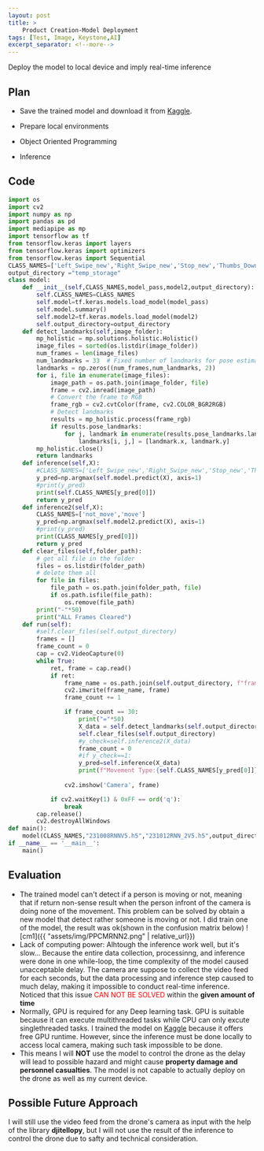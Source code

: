 ```yaml
---
layout: post
title: >
    Product Creation-Model Deployment
tags: [Test, Image, Keystone,AI]
excerpt_separator: <!--more-->
---
```

Deploy the model to local device and imply real-time inference
<!--more-->
## Plan
- Save the trained model and download it from [Kaggle](https://kaggle.com).

- Prepare local environments

- Object Oriented Programming

- Inference
## Code
```python
import os
import cv2
import numpy as np
import pandas as pd
import mediapipe as mp
import tensorflow as tf
from tensorflow.keras import layers
from tensorflow.keras import optimizers
from tensorflow.keras import Sequential
CLASS_NAMES=['Left_Swipe_new','Right_Swipe_new','Stop_new','Thumbs_Down_new','Thumbs_Up_new']
output_directory ="temp_storage"
class model:
    def __init__(self,CLASS_NAMES,model_pass,model2,output_directory):
        self.CLASS_NAMES=CLASS_NAMES
        self.model=tf.keras.models.load_model(model_pass)
        self.model.summary()
        self.model2=tf.keras.models.load_model(model2)
        self.output_directory=output_directory
    def detect_landmarks(self,image_folder):
        mp_holistic = mp.solutions.holistic.Holistic()
        image_files = sorted(os.listdir(image_folder))
        num_frames = len(image_files)
        num_landmarks = 33  # Fixed number of landmarks for pose estimation
        landmarks = np.zeros((num_frames,num_landmarks, 2))
        for i, file in enumerate(image_files):
            image_path = os.path.join(image_folder, file)
            frame = cv2.imread(image_path)
            # Convert the frame to RGB
            frame_rgb = cv2.cvtColor(frame, cv2.COLOR_BGR2RGB)
            # Detect landmarks
            results = mp_holistic.process(frame_rgb)
            if results.pose_landmarks:
                for j, landmark in enumerate(results.pose_landmarks.landmark):
                    landmarks[i, j,] = [landmark.x, landmark.y]
        mp_holistic.close()
        return landmarks
    def inference(self,X):
        #CLASS_NAMES=['Left_Swipe_new','Right_Swipe_new','Stop_new','Thumbs_Down_new','Thumbs_Up_new']
        y_pred=np.argmax(self.model.predict(X), axis=1)
        #print(y_pred)
        print(self.CLASS_NAMES[y_pred[0]])
        return y_pred
    def inference2(self,X):
        CLASS_NAMES=['not_move','move']
        y_pred=np.argmax(self.model2.predict(X), axis=1)
        #print(y_pred)
        print(CLASS_NAMES[y_pred[0]])
        return y_pred
    def clear_files(self,folder_path):
        # get all file in the folder
        files = os.listdir(folder_path)
        # delete them all
        for file in files:
            file_path = os.path.join(folder_path, file)
            if os.path.isfile(file_path):
                os.remove(file_path)
        print("-"*50)
        print("ALL Frames Cleared")
    def run(self):
        #self.clear_files(self.output_directory)
        frames = []
        frame_count = 0
        cap = cv2.VideoCapture(0)
        while True:
            ret, frame = cap.read()
            if ret:
                frame_name = os.path.join(self.output_directory, f"frame_{frame_count}.png")
                cv2.imwrite(frame_name, frame)
                frame_count += 1

                if frame_count == 30:
                    print("="*50)
                    X_data = self.detect_landmarks(self.output_directory).reshape((1,30,66))
                    self.clear_files(self.output_directory)
                    #y_check=self.inference2(X_data)
                    frame_count = 0
                    #if y_check==1:
                    y_pred=self.inference(X_data)
                    print(f"Movement Type:{self.CLASS_NAMES[y_pred[0]]}, index:{y_pred[0]}")
                        
                cv2.imshow('Camera', frame)

            if cv2.waitKey(1) & 0xFF == ord('q'):
                break
        cap.release()
        cv2.destroyAllWindows
def main():  
    model(CLASS_NAMES,"231008RNNV5.h5","231012RNN_2V5.h5",output_directory).run()
if __name__ == '__main__':
    main()
```

## Evaluation
- The trained model can't detect if a person is moving or not, meaning that if return non-sense result when the person infront of the camera is doing none of the movement. This problem can be solved by obtain a new model that detect rather someone is moving or not. I did train one of the model, the result was ok(shown in the confusion matrix below)
![cm1]({{ "assets/img/PPCMRNN2.png" | relative_url}})
- Lack of computing power: Alhtough the inference work well, but it's slow... Because the entire data collection, processinng, and inference were done in one while-loop, the time complexity of the model caused unacceptable delay. The camera are suppose to collect the video feed for each seconds, but the data processing and inference step caused to much delay, making it impossible to conduct real-time inference. Noticed that this issue <span style='color: red;'>CAN NOT BE SOLVED</span> within the **given amount of time**
- Normally, GPU is required for any Deep learning task. GPU is suitable because it can execute multithreaded tasks while CPU can only excute singlethreaded tasks. I trained the model on [Kaggle](https://kaggle.com) because it offers free GPU runtime. However, since the inference must be done locally to access local camera, making such task impossible to be done.
- This means I will **NOT** use the model to control the drone as the delay will lead to possible hazard and might cause **property damage and personnel casualties**. The model is not capable to actually deploy on the drone as well as my current device.
## Possible Future Approach
I will still use the video feed from the drone's camera as input with the help of the library **djitellopy**, but I will not use the result of the inference to control the drone due to safty and technical consideration.

